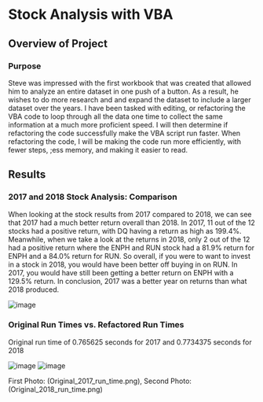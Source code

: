 # Stock Analysis with VBA
## Overview of Project
### Purpose
Steve was impressed with the first workbook that was created that allowed him to analyze an entire dataset in one push of a button. As a result, he wishes to do more research and and expand the dataset to include a larger dataset over the years. I have been tasked with editing, or refactoring the VBA code to loop through all the data one time to collect the same information at a much more proficient speed. I will then determine if refactoring the code successfully make the VBA script run faster. When refactoring the code, I will be making the code run more efficiently, with fewer steps, ;ess memory, and making it easier to read.
## Results
### 2017 and 2018 Stock Analysis: Comparison
When looking at the stock results from 2017 compared to 2018, we can see that 2017 had a much better return overall than 2018. In 2017, 11 out of the 12 stocks had a positive return, with DQ having a return as high as 199.4%. Meanwhile, when we take a look at the returns in 2018, only 2 out of the 12 had a positive return where the ENPH and RUN stock had a 81.9% return for ENPH and a 84.0% return for RUN. So overall, if you were to want to invest in a stock in 2018, you would have been better off buying in on RUN. In 2017, you would have still been getting a better return on ENPH with a 129.5% return. In conclusion, 2017 was a better year on returns than what 2018 produced.

![image](https://user-images.githubusercontent.com/97328622/153737959-95c545d2-c5b3-461d-8613-92e549021160.png)


### Original Run Times vs. Refactored Run Times
Original run time of 0.765625 seconds for 2017 and 0.7734375 seconds for 2018

![image](https://user-images.githubusercontent.com/97328622/153737718-f2a11b4b-d99d-4af9-b7f8-5dc588170e3f.png)
![image](https://user-images.githubusercontent.com/97328622/153737753-d426f30e-f230-42c7-8845-fef66aa9a38f.png)

First Photo: (Original_2017_run_time.png), Second Photo: (Original_2018_run_time.png)
